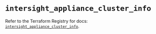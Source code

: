 # `intersight_appliance_cluster_info`

Refer to the Terraform Registry for docs: [`intersight_appliance_cluster_info`](https://registry.terraform.io/providers/ciscodevnet/intersight/1.0.71/docs/resources/appliance_cluster_info).
